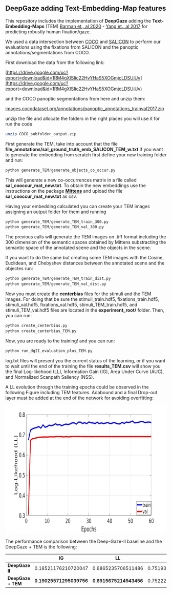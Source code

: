 ## DeepGaze adding Text-Embedding-Map features
This repository includes the implementation of **DeepGaze** adding the **Text-Embedding-Maps** (TEM) [Barman et., al 2020](https://arxiv.org/abs/2002.06144) - [Yang et., al 2017](https://openaccess.thecvf.com/content_cvpr_2017/html/Yang_Learning_to_Extract_CVPR_2017_paper.html) for predicting robustly human fixation/gaze.

We used a data intersection between [COCO](https://cocodataset.org/#home) and [SALICON](http://salicon.net/) to perform our evaluations using the fixations from SALICON and the panoptic annotations/segmentations from COCO.

First download the data from the following link:

[https://drive.google.com/uc?export=download&id=1RM4gXlSIic22HvYHaS5XOGmjcLDSUiUv](https://drive.google.com/uc?export=download&id=1RM4gXlSIic22HvYHaS5XOGmjcLDSUiUv)

and the COCO panoptic segmentations from here and unzip them:

[images.cocodataset.org/annotations/panoptic_annotations_trainval2017.zip](images.cocodataset.org/annotations/panoptic_annotations_trainval2017.zip)


unzip the file and allocate the folders in the right places you will use it for run the code
```bash
unzip COCO_subfolder_output.zip
```
First generate the TEM, take into account that the file **file_annotations/sal_ground_truth_emb_SALICON_TEM_w.txt** if you want to generate the embedding from scratch first define your new training folder and run:
```python
python generate_TEM/generate_objects_co_occur.py
```
This will generate a new co-occurrences matrix in a file called **sal_cooccur_mat_new.txt**. To obtain the new embeddings use the instructions on the package **[Mittens](https://github.com/roamanalytics/mittens)** and upload the file **sal_cooccur_mat_new.txt** as csv.

Having your embedding calculated you can create your TEM images assigning an output folder for them and running

```python
python generate_TEM/generate_TEM_train_300.py
python generate_TEM/generate_TEM_val_300.py
```
The previous calls will generate the TEM images on .tiff format including the 300 dimension of the semantic spaces obtained by Mittens substracting the semantic space of the annotated scene and the objects in the scene. 

If you want to do the same but creating some TEM images with the Cosine, Euclidean, and Chebyshev distances between the annotated scene and the objectes run:
```python
python generate_TEM/generate_TEM_train_dist.py
python generate_TEM/generate_TEM_val_dist.py
```

Now you must create the **centerbias** files for the stimuli and the TEM images. For doing that be sure the stimuli_train.hdf5, fixations_train.hdf5, stimuli_val.hdf5, fixations_val.hdf5, stimuli_TEM_train.hdf5, and stimuli_TEM_val.hdf5 files are located in the **experiment_root/** folder. Then, you can run: 
```python
python create_centerbias.py
python create_centerbias_TEM.py
```
Now, you are ready to the training! and you can run:
```python
python run_dgII_evaluation_plus_TEM.py
```
log.txt files will present you the current status of the learning, or if you want to wait until the end of the training  the file **results_TEM.csv** will show you the final Log-likehood (LL), Information Gain (IG), Area Under Curve (AUC), and Normalized Scanpath Saliency (NSS).

A LL evolution through the training epochs could be observed in the following Figure including TEM features. Adabound and a final Drop-out layer must be added at the end of the network for avoiding overfitting:

<img src="https://github.com/meiyor/DeepGaze-Text-Embedding-Map/blob/main/TEM_ADAM_bound.jpg" width="700" height="400">

The performance comparison between the Deep-Gaze-II baseline and the DeepGaze + TEM is the following:

|   | **IG** | **LL** | **AUC** | **NSS** | 
| ------------- | ------------- |  ------------- | ------------- |  ------------- |
| **DeepGaze II**  | 0.18521176210720047 | 0.6865235706511486 | 0.7519319139677038 | 1.043845942603672 |
| **DeepGaze + TEM**  | **0.19025571295039756** | **0.6915675214943456** | 0.7522227225707403 | 1.043975352729339 | 
